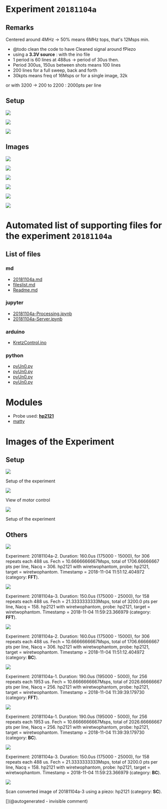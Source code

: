 # Experiment `20181104a`

## Remarks

Centered around 4MHz -> 50% means 6MHz tops, that's 12Msps min.
* @todo clean the code to have Cleaned signal around fPiezo
* using a __3.3V source__ : with the ino file
* 1 period is 60 lines at 488us -> period of 30us then.
* Period 300us, 150us between shots means 100 lines
* 200 lines for a full sweep, back and forth
* 30kpts means freq of 16Msps
or for a single image, 32k

or with 3200 -> 200 to 2200 : 2000pts per line

## Setup

![](/matty/20181104a/photos/P_20181104_130033.jpg)

![](/matty/20181104a/photos/P_20181104_130044.jpg)

![](/matty/20181104a/photos/P_20181104_130051.jpg)

##  Images

![](/matty/20181104a/images/2DArray_20181104a-1.jpg)

![](/matty/20181104a/images/Spectrum_20181104a-1.jpg)

![](/matty/20181104a/images/2DArray_20181104a-2.jpg)

![](/matty/20181104a/images/Spectrum_20181104a-2.jpg)

![](/matty/20181104a/images/2DArray_20181104a-3.jpg)

![](/matty/20181104a/images/Spectrum_20181104a-3.jpg)



# Automated list of supporting files for the __experiment `20181104a`__

## List of files

### md

* [20181104a.md](/us-draindump/exp/20181104a.md)
* [fileslist.md](/us-draindump/Chapter6/fileslist.md)
* [Readme.md](/matty/20181104a/Readme.md)


### jupyter

* [20181104a-Processing.ipynb](/matty/20181104a/20181104a-Processing.ipynb)
* [20181104a-Server.ipynb](/matty/20181104c/20181104a-Server.ipynb)


### arduino

* [KretzControl.ino](/include/images/kretzaw145ba/20180812a/KretzControl.ino)


### python

* [pyUn0.py](/matty/20181104a/pyUn0.py)
* [pyUn0.py](/matty/20181104b/pyUn0.py)
* [pyUn0.py](/matty/v1.1/test_V/pyUn0.py)
* [pyUn0.py](/matty/20181208a/pyUn0.py)





# Modules

* Probe used: __[hp2121](/include/probes/auto/hp2121.md)__
* [matty](/matty/)




# Images of the Experiment

## Setup

![](/matty/20181104a/photos/P_20181104_130033.jpg)

Setup of the experiment

![](/matty/20181104a/photos/P_20181104_130044.jpg)

View of motor control

![](/matty/20181104a/photos/P_20181104_130051.jpg)

Setup of the experiment

## Others

![](/matty/20181104a/images/Spectrum_20181104a-2.jpg)

Experiment: 20181104a-2. Duration: 160.0us (175000 - 15000), for 306 repeats each 488 us. Fech = 10.6666666667Msps, total of 1706.66666667 pts per line, Nacq = 306. hp2121 with wiretwophantom, probe: hp2121, target = wiretwophantom. Timestamp = 2018-11-04 11:51:12.404972 (category: __FFT__).

![](/matty/20181104a/images/Spectrum_20181104a-3.jpg)

Experiment: 20181104a-3. Duration: 150.0us (175000 - 25000), for 158 repeats each 488 us. Fech = 21.3333333333Msps, total of 3200.0 pts per line, Nacq = 158. hp2121 with wiretwophantom, probe: hp2121, target = wiretwophantom. Timestamp = 2018-11-04 11:59:23.366979 (category: __FFT__).

![](/matty/20181104a/images/2DArray_20181104a-2.jpg)

Experiment: 20181104a-2. Duration: 160.0us (175000 - 15000), for 306 repeats each 488 us. Fech = 10.6666666667Msps, total of 1706.66666667 pts per line, Nacq = 306. hp2121 with wiretwophantom, probe: hp2121, target = wiretwophantom. Timestamp = 2018-11-04 11:51:12.404972 (category: __BC__).

![](/matty/20181104a/images/Spectrum_20181104a-1.jpg)

Experiment: 20181104a-1. Duration: 190.0us (195000 - 5000), for 256 repeats each 1953 us. Fech = 10.6666666667Msps, total of 2026.66666667 pts per line, Nacq = 256. hp2121 with wiretwophantom, probe: hp2121, target = wiretwophantom. Timestamp = 2018-11-04 11:39:39.179730 (category: __FFT__).

![](/matty/20181104a/images/2DArray_20181104a-1.jpg)

Experiment: 20181104a-1. Duration: 190.0us (195000 - 5000), for 256 repeats each 1953 us. Fech = 10.6666666667Msps, total of 2026.66666667 pts per line, Nacq = 256. hp2121 with wiretwophantom, probe: hp2121, target = wiretwophantom. Timestamp = 2018-11-04 11:39:39.179730 (category: __BC__).

![](/matty/20181104a/images/2DArray_20181104a-3.jpg)

Experiment: 20181104a-3. Duration: 150.0us (175000 - 25000), for 158 repeats each 488 us. Fech = 21.3333333333Msps, total of 3200.0 pts per line, Nacq = 158. hp2121 with wiretwophantom, probe: hp2121, target = wiretwophantom. Timestamp = 2018-11-04 11:59:23.366979 (category: __BC__).

![](/matty/20181104a/images/SC_20181104a-3-fft.jpg)

Scan converted image of 20181104a-3 using a piezo: hp2121 (category: __SC__).










[](@autogenerated - invisible comment)